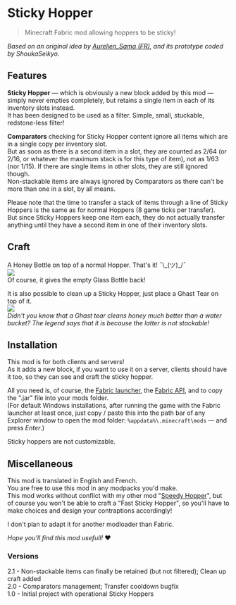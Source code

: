 # Sticky Hopper

> Minecraft Fabric mod allowing hoppers to be sticky!

*Based on an original idea by [Aurelien_Sama (FR)](https://www.youtube.com/watch?v=3dE8PJsWcLo&ab_channel=Aurelien_SamaAurelien_Sama), and its prototype coded by ShoukaSeikyo.* 


## Features

**Sticky Hopper** — which is obviously a new block added by this mod — simply never empties completely, but retains a single item in each of its inventory slots instead.  
It has been designed to be used as a filter. Simple, small, stuckable, redstone-less filter!

**Comparators** checking for Sticky Hopper content ignore all items which are in a single copy per inventory slot.  
But as soon as there is a second item in a slot, they are counted as 2/64 (or 2/16, or whatever the maximum stack is for this type of item), not as 1/63 (nor 1/15).
If there are single items in other slots, they are still ignored though.  
Non-stackable items are always ignored by Comparators as there can't be more than one in a slot, by all means.

Please note that the time to transfer a stack of items through a line of Sticky Hoppers is the same as for normal Hoppers (8 game ticks per transfer).  
But since Sticky Hoppers keep one item each, they do not actually transfer anything until they have a second item in one of their inventory slots.


## Craft

A Honey Bottle on top of a normal Hopper. That's it! ¯\\\_(ツ)\_/¯  
![](https://media.forgecdn.net/attachments/373/562/sticky_hopper_craft.png)  
Of course, it gives the empty Glass Bottle back!

It is also possible to clean up a Sticky Hopper, just place a Ghast Tear on top of it.  
![](https://media.forgecdn.net/attachments/373/563/hopper_craft.png)  
*Didn't you know that a Ghast tear cleans honey much better than a water bucket? The legend says that it is because the latter is not stackable!*


## Installation

This mod is for both clients and servers!  
As it adds a new block, if you want to use it on a server, clients should have it too, so they can see and craft the sticky hopper.

All you need is, of course, the [Fabric launcher](https://fabricmc.net/use/), the [Fabric API](https://www.curseforge.com/minecraft/mc-mods/fabric-api), and to copy the ".jar" file into your mods folder.  
(For default Windows installations, after running the game with the Fabric launcher at least once, just copy / paste this into the path bar of any Explorer window to open the mod folder: `%appdata%\.minecraft\mods` — and press *Enter*.)

Sticky hoppers are not customizable.


## Miscellaneous

This mod is translated in English and French.  
You are free to use this mod in any modpacks you'd make.  
This mod works without conflict with my other mod "[Speedy Hopper](https://www.curseforge.com/minecraft/mc-mods/speedy-hopper)", but of course you won't be able to craft a "Fast Sticky Hopper", so you'll have to make choices and design your contraptions accordingly!

I don't plan to adapt it for another modloader than Fabric.

*Hope you'll find this mod usefull!* ♥

 
### Versions

2.1 - Non-stackable items can finally be retained (but not filtered); Clean up craft added  
2.0 - Comparators management; Transfer cooldown bugfix  
1.0 - Initial project with operational Sticky Hoppers

